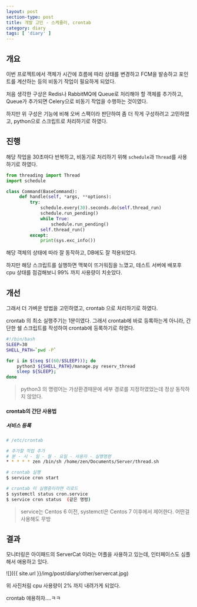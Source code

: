 ```yaml
---
layout: post
section-type: post
title: 개발 고민 - 스케쥴러, crontab
category: diary
tags: [ 'diary' ]
---
```


## 개요

이번 프로젝트에서 객체가 시간에 흐름에 따라 상태를 변경하고 FCM을 발송하고 포인트를 계산하는 등의 비동기 작업이 필요하게 되었다.  

처음 생각한 구상은 Redis나 RabbitMQ에 Queue로 처리해야 할 객체를 추가하고, Queue가 추가되면 Celery으로 비동기 작업을 수행하는 것이였다.  

하지만 위 구성은 기능에 비해 오버 스팩이라 판단하여 좀 더 작게 구성하려고 고민하였고, python으로 스크립트로 처리하기로 하였다.

## 진행

해당 작업을 30초마다 반복하고, 비동기로 처리하기 위해 `schedule`과 `Thread`를 사용하기로 하였다.

```python
from threading import Thread
import schedule

class Command(BaseCommand):
     def handle(self, *args, **options):
         try:
             schedule.every(30).seconds.do(self.thread_run)
             schedule.run_pending()
             while True:
                 schedule.run_pending()
             self.thread_run()
         except:
             print(sys.exc_info())
```

해당 객체의 상태에 따라 잘 동작하고, DB에도 잘 적용되었다.  

하지만 해당 스크립트를 실행하면 맥북이 뜨거워짐을 느꼈고, 테스트 서버에 배포후 cpu 상태를 점검해보니 99% 까지 사용량이 치솟았다.  

## 개선

그래서 더 가벼운 방법을 고민하였고, crontab 으로 처리하기로 하였다.  

crontab 의 최소 실행주기는 1분이였다. 그래서 crontab에 바로 등록하는게 아니라, 간단한 쉘 스크립트를 작성하여 crontab에 등록하기로 하였다.


```bash
#!/bin/bash
SLEEP=30
SHELL_PATH=`pwd -P`

for i in $(seq $((60/$SLEEP))); do
    python3 ${SHELL_PATH}/manage.py reserv_thread
    sleep ${SLEEP};
done
```

> python3 의 명령어는 가상환경때문에 세부 경로를 지정하였었는데 정상 동작하지 않았다.

#### crontab의 간단 사용법

##### 서비스 등록

```bash
# /etc/crontab

# 추가할 작업 추가
# 분 - 시 - 일 - 월 - 요일 - 사용자 - 실행명령
* * * * * zen /bin/sh /home/zen/Documents/Server/thread.sh
```

```bash
# crontab 실행
$ service cron start

# crontab 이 실행중이라면 리로드
$ systemctl status cron.service
$ service cron status  (같은 명령)
```

> service는 Centos 6 이전, systemctl은 Centos 7 이후에서 제어한다. 어떤걸 사용해도 무방

## 결과

모니터링은 아이패드의 ServerCat 이라는 어플을 사용하고 있는데, 인터페이스도 심플해서 애용하고 있다.

![]({{ site.url }}/img/post/diary/other/servercat.jpg)

위 사진처림 cpu 사용량이 2% 까지 내려가게 되었다.  

crontab 애용하자....ㅋㅋ
